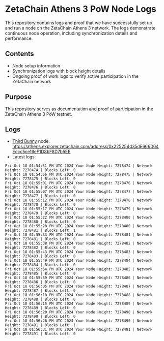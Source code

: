 # ZetaChain Athens 3 PoW Node Logs
This repository contains logs and proof that we have successfully set up and run a node on the ZetaChain Athens 3 network. The logs demonstrate continuous node operation, including synchronization details and performance.

## Contents
- Node setup information
- Synchronization logs with block height details
- Ongoing proof of work logs to verify active participation in the ZetaChain network

## Purpose
This repository serves as documentation and proof of participation in the ZetaChain Athens 3 PoW testnet.

## Logs

- [Third Bunny](https://thirdbunny.xyz/) node: https://athens.explorer.zetachain.com/address/0x225254d35dE666064Eccc5ce16eF1D8bF8D7b5EE
- Latest logs:
```
Fri Oct 18 01:54:51 PM UTC 2024 Your Node Height: 7278474 | Network Height: 7278474 | Blocks Left: 0
Fri Oct 18 01:54:56 PM UTC 2024 Your Node Height: 7278475 | Network Height: 7278475 | Blocks Left: 0
Fri Oct 18 01:55:01 PM UTC 2024 Your Node Height: 7278476 | Network Height: 7278476 | Blocks Left: 0
Fri Oct 18 01:55:07 PM UTC 2024 Your Node Height: 7278477 | Network Height: 7278477 | Blocks Left: 0
Fri Oct 18 01:55:12 PM UTC 2024 Your Node Height: 7278478 | Network Height: 7278478 | Blocks Left: 0
Fri Oct 18 01:55:17 PM UTC 2024 Your Node Height: 7278479 | Network Height: 7278479 | Blocks Left: 0
Fri Oct 18 01:55:22 PM UTC 2024 Your Node Height: 7278480 | Network Height: 7278480 | Blocks Left: 0
Fri Oct 18 01:55:28 PM UTC 2024 Your Node Height: 7278480 | Network Height: 7278481 | Blocks Left: 1
Fri Oct 18 01:55:33 PM UTC 2024 Your Node Height: 7278481 | Network Height: 7278481 | Blocks Left: 0
Fri Oct 18 01:55:38 PM UTC 2024 Your Node Height: 7278482 | Network Height: 7278482 | Blocks Left: 0
Fri Oct 18 01:55:43 PM UTC 2024 Your Node Height: 7278483 | Network Height: 7278483 | Blocks Left: 0
Fri Oct 18 01:55:49 PM UTC 2024 Your Node Height: 7278484 | Network Height: 7278484 | Blocks Left: 0
Fri Oct 18 01:55:54 PM UTC 2024 Your Node Height: 7278485 | Network Height: 7278485 | Blocks Left: 0
Fri Oct 18 01:55:59 PM UTC 2024 Your Node Height: 7278486 | Network Height: 7278486 | Blocks Left: 0
Fri Oct 18 01:56:05 PM UTC 2024 Your Node Height: 7278487 | Network Height: 7278487 | Blocks Left: 0
Fri Oct 18 01:56:10 PM UTC 2024 Your Node Height: 7278488 | Network Height: 7278488 | Blocks Left: 0
Fri Oct 18 01:56:15 PM UTC 2024 Your Node Height: 7278489 | Network Height: 7278489 | Blocks Left: 0
Fri Oct 18 01:56:20 PM UTC 2024 Your Node Height: 7278490 | Network Height: 7278490 | Blocks Left: 0
Fri Oct 18 01:56:26 PM UTC 2024 Your Node Height: 7278490 | Network Height: 7278491 | Blocks Left: 1
Fri Oct 18 01:56:31 PM UTC 2024 Your Node Height: 7278491 | Network Height: 7278491 | Blocks Left: 0
```
